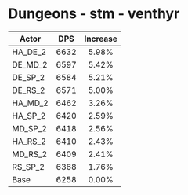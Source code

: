 # Dungeons - stm - venthyr
| Actor | DPS | Increase |
|---|:---:|:---:|
|HA_DE_2|6632|5.98%|
|DE_MD_2|6597|5.42%|
|DE_SP_2|6584|5.21%|
|DE_RS_2|6571|5.00%|
|HA_MD_2|6462|3.26%|
|HA_SP_2|6420|2.59%|
|MD_SP_2|6418|2.56%|
|HA_RS_2|6410|2.43%|
|MD_RS_2|6409|2.41%|
|RS_SP_2|6368|1.76%|
|Base|6258|0.00%|

